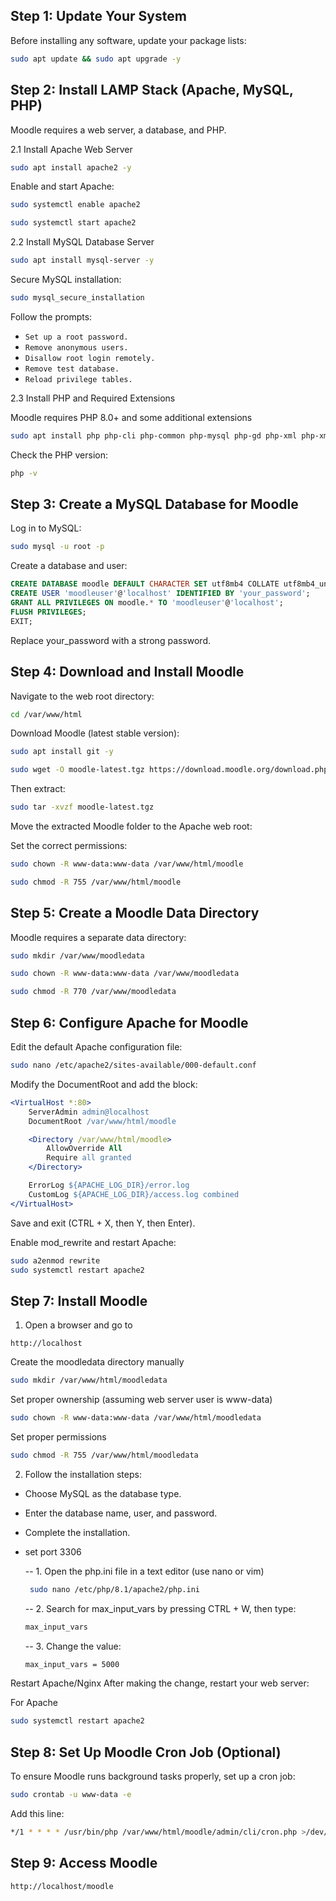 ## Step 1: Update Your System

Before installing any software, update your package lists:

```bash
sudo apt update && sudo apt upgrade -y
```

## Step 2: Install LAMP Stack (Apache, MySQL, PHP)

Moodle requires a web server, a database, and PHP.

2.1 Install Apache Web Server

```bash
sudo apt install apache2 -y
```

Enable and start Apache:


```bash
sudo systemctl enable apache2
```

```bash
sudo systemctl start apache2
```

2.2 Install MySQL Database Server

```bash
sudo apt install mysql-server -y
```

Secure MySQL installation:

```bash
sudo mysql_secure_installation
```

Follow the prompts:

- `Set up a root password.`
- `Remove anonymous users.`
- `Disallow root login remotely.`
- `Remove test database.`
- `Reload privilege tables.`

2.3 Install PHP and Required Extensions

Moodle requires PHP 8.0+ and some additional extensions

```bash
sudo apt install php php-cli php-common php-mysql php-gd php-xml php-xmlrpc php-curl php-zip php-intl php-mbstring php-soap -y
```

Check the PHP version:

```bash
php -v
```
## Step 3: Create a MySQL Database for Moodle


Log in to MySQL:

```bash
sudo mysql -u root -p
```


Create a database and user:

```sql 
CREATE DATABASE moodle DEFAULT CHARACTER SET utf8mb4 COLLATE utf8mb4_unicode_ci;
CREATE USER 'moodleuser'@'localhost' IDENTIFIED BY 'your_password';
GRANT ALL PRIVILEGES ON moodle.* TO 'moodleuser'@'localhost';
FLUSH PRIVILEGES;
EXIT;
```

Replace your_password with a strong password.

## Step 4: Download and Install Moodle

Navigate to the web root directory:

```bash
cd /var/www/html
```

Download Moodle (latest stable version):


```bash
sudo apt install git -y
```

```bash
sudo wget -O moodle-latest.tgz https://download.moodle.org/download.php/direct/stable403/moodle-latest-403.tgz
```

Then extract:

```bash
sudo tar -xvzf moodle-latest.tgz
```



Move the extracted Moodle folder to the Apache web root:


Set the correct permissions:

```bash
sudo chown -R www-data:www-data /var/www/html/moodle
```

```bash
sudo chmod -R 755 /var/www/html/moodle
```

## Step 5: Create a Moodle Data Directory

Moodle requires a separate data directory:

```bash
sudo mkdir /var/www/moodledata
```

```bash
sudo chown -R www-data:www-data /var/www/moodledata
```

```bash
sudo chmod -R 770 /var/www/moodledata
```

## Step 6: Configure Apache for Moodle

Edit the default Apache configuration file:

```bash
sudo nano /etc/apache2/sites-available/000-default.conf
```

Modify the DocumentRoot and add the <Directory> block:

```apache
<VirtualHost *:80>
    ServerAdmin admin@localhost
    DocumentRoot /var/www/html/moodle

    <Directory /var/www/html/moodle>
        AllowOverride All
        Require all granted
    </Directory>

    ErrorLog ${APACHE_LOG_DIR}/error.log
    CustomLog ${APACHE_LOG_DIR}/access.log combined
</VirtualHost>

```

Save and exit (CTRL + X, then Y, then Enter).

Enable mod_rewrite and restart Apache:

```bash
sudo a2enmod rewrite
sudo systemctl restart apache2
```

## Step 7: Install Moodle

1. Open a browser and go to

```url
http://localhost
```



Create the moodledata directory manually

```bash
sudo mkdir /var/www/html/moodledata
```

Set proper ownership (assuming web server user is www-data)
```bash
sudo chown -R www-data:www-data /var/www/html/moodledata
```

 Set proper permissions

```bash
sudo chmod -R 755 /var/www/html/moodledata
```

2. Follow the installation steps:
- Choose MySQL as the database type.
- Enter the database name, user, and password.
- Complete the installation.
- set port 3306


  -- 1. Open the php.ini file in a text editor (use nano or vim)

  ```bash
   sudo nano /etc/php/8.1/apache2/php.ini
  ```
  -- 2. Search for max_input_vars by pressing CTRL + W, then type:

  ```bash
  max_input_vars
  ```

  -- 3. Change the value:

  ```bash
  max_input_vars = 5000
  ```
Restart Apache/Nginx
After making the change, restart your web server:

For Apache

```bash
sudo systemctl restart apache2
```
## Step 8: Set Up Moodle Cron Job (Optional)

To ensure Moodle runs background tasks properly, set up a cron job:

```bash
sudo crontab -u www-data -e
```



Add this line:

```bash
*/1 * * * * /usr/bin/php /var/www/html/moodle/admin/cli/cron.php >/dev/null 2>&1

```

## Step 9: Access Moodle

```url
http://localhost/moodle
```
